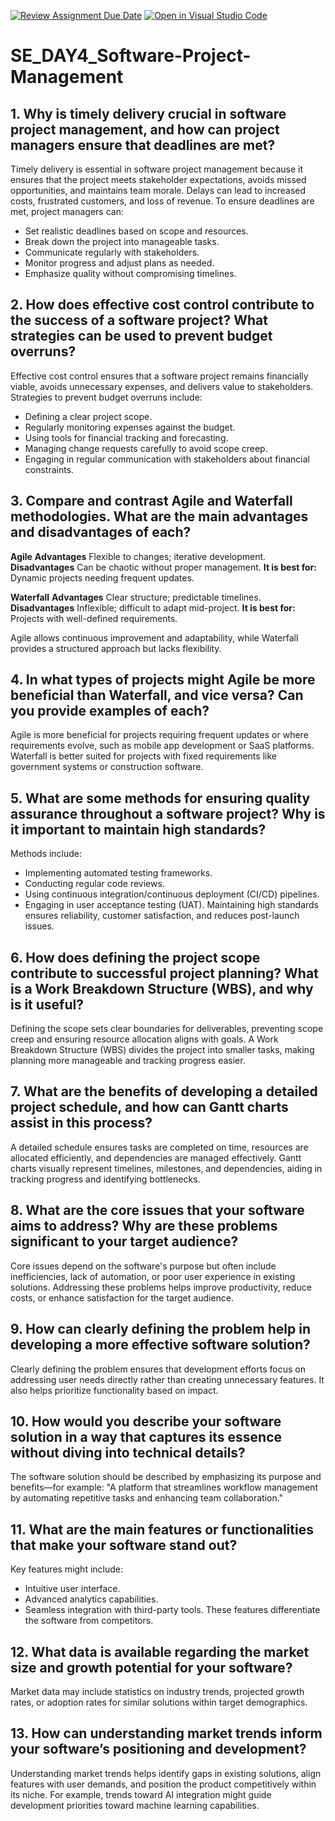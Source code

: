 [![Review Assignment Due Date](https://classroom.github.com/assets/deadline-readme-button-22041afd0340ce965d47ae6ef1cefeee28c7c493a6346c4f15d667ab976d596c.svg)](https://classroom.github.com/a/9pw6JKcu)
[![Open in Visual Studio Code](https://classroom.github.com/assets/open-in-vscode-2e0aaae1b6195c2367325f4f02e2d04e9abb55f0b24a779b69b11b9e10269abc.svg)](https://classroom.github.com/online_ide?assignment_repo_id=19020982&assignment_repo_type=AssignmentRepo)
# SE_DAY4_Software-Project-Management
## 1. Why is timely delivery crucial in software project management, and how can project managers ensure that deadlines are met?

Timely delivery is essential in software project management because it ensures that the project meets stakeholder expectations, avoids missed opportunities, and maintains team morale. Delays can lead to increased costs, frustrated customers, and loss of revenue. To ensure deadlines are met, project managers can:
- Set realistic deadlines based on scope and resources.
- Break down the project into manageable tasks.
- Communicate regularly with stakeholders.
- Monitor progress and adjust plans as needed.
- Emphasize quality without compromising timelines.

## 2. How does effective cost control contribute to the success of a software project? What strategies can be used to prevent budget overruns?

Effective cost control ensures that a software project remains financially viable, avoids unnecessary expenses, and delivers value to stakeholders. Strategies to prevent budget overruns include:
- Defining a clear project scope.
- Regularly monitoring expenses against the budget.
- Using tools for financial tracking and forecasting.
- Managing change requests carefully to avoid scope creep.
- Engaging in regular communication with stakeholders about financial constraints.

## 3. Compare and contrast Agile and Waterfall methodologies. What are the main advantages and disadvantages of each?

**Agile**
**Advantages**
Flexible to changes; iterative development.
**Disadvantages**
Can be chaotic without proper management.
**It is best for:**
Dynamic projects needing frequent updates.


**Waterfall**
**Advantages**
Clear structure; predictable timelines.
**Disadvantages**
Inflexible; difficult to adapt mid-project.
**It is best for:**
Projects with well-defined requirements.

Agile allows continuous improvement and adaptability, while Waterfall provides a structured approach but lacks flexibility.

## 4. In what types of projects might Agile be more beneficial than Waterfall, and vice versa? Can you provide examples of each?

Agile is more beneficial for projects requiring frequent updates or where requirements evolve, such as mobile app development or SaaS platforms. Waterfall is better suited for projects with fixed requirements like government systems or construction software.

## 5. What are some methods for ensuring quality assurance throughout a software project? Why is it important to maintain high standards?

Methods include:
- Implementing automated testing frameworks.
- Conducting regular code reviews.
- Using continuous integration/continuous deployment (CI/CD) pipelines.
- Engaging in user acceptance testing (UAT).
Maintaining high standards ensures reliability, customer satisfaction, and reduces post-launch issues.

## 6. How does defining the project scope contribute to successful project planning? What is a Work Breakdown Structure (WBS), and why is it useful?

Defining the scope sets clear boundaries for deliverables, preventing scope creep and ensuring resource allocation aligns with goals. A Work Breakdown Structure (WBS) divides the project into smaller tasks, making planning more manageable and tracking progress easier.

## 7. What are the benefits of developing a detailed project schedule, and how can Gantt charts assist in this process?

A detailed schedule ensures tasks are completed on time, resources are allocated efficiently, and dependencies are managed effectively. Gantt charts visually represent timelines, milestones, and dependencies, aiding in tracking progress and identifying bottlenecks.

## 8. What are the core issues that your software aims to address? Why are these problems significant to your target audience?

Core issues depend on the software's purpose but often include inefficiencies, lack of automation, or poor user experience in existing solutions. Addressing these problems helps improve productivity, reduce costs, or enhance satisfaction for the target audience.

## 9. How can clearly defining the problem help in developing a more effective software solution?

Clearly defining the problem ensures that development efforts focus on addressing user needs directly rather than creating unnecessary features. It also helps prioritize functionality based on impact.

## 10. How would you describe your software solution in a way that captures its essence without diving into technical details?

The software solution should be described by emphasizing its purpose and benefits—for example: "A platform that streamlines workflow management by automating repetitive tasks and enhancing team collaboration."

## 11. What are the main features or functionalities that make your software stand out?

Key features might include:
- Intuitive user interface.
- Advanced analytics capabilities.
- Seamless integration with third-party tools.
These features differentiate the software from competitors.

## 12. What data is available regarding the market size and growth potential for your software?

Market data may include statistics on industry trends, projected growth rates, or adoption rates for similar solutions within target demographics.

## 13. How can understanding market trends inform your software’s positioning and development?

Understanding market trends helps identify gaps in existing solutions, align features with user demands, and position the product competitively within its niche. For example, trends toward AI integration might guide development priorities toward machine learning capabilities.
